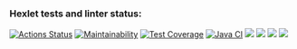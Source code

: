 ### Hexlet tests and linter status:
[![Actions Status](https://github.com/NickKisel/java-project-lvl2/workflows/hexlet-check/badge.svg)](https://github.com/NickKisel/java-project-lvl2/actions)
[![Maintainability](https://api.codeclimate.com/v1/badges/fae98252614d1c38ea67/maintainability)](https://codeclimate.com/github/NickKisel/java-project-lvl2/maintainability)
[![Test Coverage](https://api.codeclimate.com/v1/badges/fae98252614d1c38ea67/test_coverage)](https://codeclimate.com/github/NickKisel/java-project-lvl2/test_coverage)
[![Java CI](https://github.com/NickKisel/java-project-lvl2/actions/workflows/JAVA_CI.yml/badge.svg)](https://github.com/NickKisel/java-project-lvl2/actions/workflows/JAVA_CI.yml)
<a href="https://asciinema.org/a/YaQAKhYu7ef9ICwmfJP8QdiR8" target="_blank"><img src="https://asciinema.org/a/YaQAKhYu7ef9ICwmfJP8QdiR8.svg" /></a>
<a href="https://asciinema.org/a/tGThYruUYZ4BCZ4NHpLbN1gxu" target="_blank"><img src="https://asciinema.org/a/tGThYruUYZ4BCZ4NHpLbN1gxu.svg" /></a>
<a href="https://asciinema.org/a/W6clqsvL3vabPsjzgVUg0qmv8" target="_blank"><img src="https://asciinema.org/a/W6clqsvL3vabPsjzgVUg0qmv8.svg" /></a>
<a href="https://asciinema.org/a/47DiB4OeO7os5O0TzGQSIfIwe" target="_blank"><img src="https://asciinema.org/a/47DiB4OeO7os5O0TzGQSIfIwe.svg" /></a>
